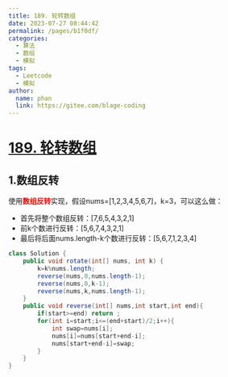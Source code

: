 ```yaml
---
title: 189. 轮转数组
date: 2023-07-27 08:44:42
permalink: /pages/b1f0df/
categories:
  - 算法
  - 数组
  - 模拟
tags:
  - Leetcode
  - 模拟
author: 
  name: phan
  link: https://gitee.com/blage-coding
---
```

# [189. 轮转数组](https://leetcode.cn/problems/rotate-array/)

## 1.数组反转

使用<font color="red">**数组反转**</font>实现，假设nums=[1,2,3,4,5,6,7\]，k=3，可以这么做：

- 首先将整个数组反转：\[7,6,5,4,3,2,1\]
- 前k个数进行反转：\[5,6,7,4,3,2,1\]
- 最后将后面nums.length-k个数进行反转：[5,6,7,1,2,3,4\]

```java
class Solution {
    public void rotate(int[] nums, int k) {
        k=k%nums.length;
        reverse(nums,0,nums.length-1);
        reverse(nums,0,k-1);
        reverse(nums,k,nums.length-1);
    }
    public void reverse(int[] nums,int start,int end){
        if(start>=end) return ;
        for(int i=start;i<=(end+start)/2;i++){
            int swap=nums[i];
            nums[i]=nums[start+end-i];
            nums[start+end-i]=swap;
        }
    }
}
```

